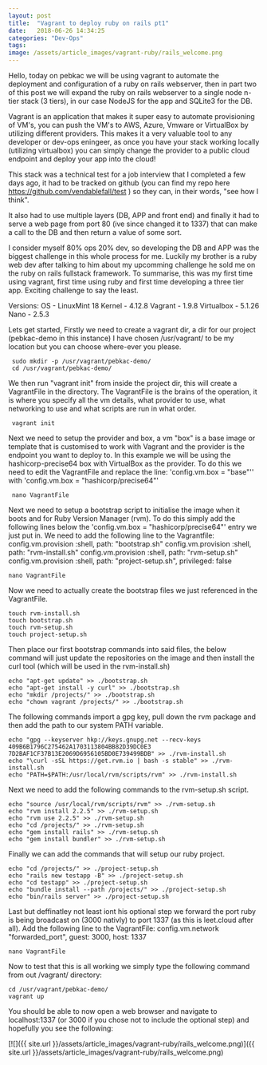 ```yaml
---
layout: post
title:  "Vagrant to deploy ruby on rails pt1"
date:   2018-06-26 14:34:25
categories: "Dev-Ops"
tags:
image: /assets/article_images/vagrant-ruby/rails_welcome.png
---
```


Hello, today on pebkac we will be using vagrant to automate the deployment and configuration of a ruby on rails webserver, then in part two of this post we will expand the ruby on rails webserver to a single node n-tier stack (3 tiers), in our case NodeJS for the app and SQLite3 for the DB.

Vagrant is an application that makes it super easy to automate provisioning of VM's, you can push the VM's to AWS, Azure, Vmware or VirtualBox by utilizing different providers. This makes it a very valuable tool to any developer or dev-ops eningeer, as once you have your stack working locally (utilizing virtualbox) you can simply change the provider to a public cloud endpoint and deploy your app into the cloud!

This stack was a technical test for a job interview that I completed a few days ago, it had to be tracked on github (you can find my repo here https://github.com/vendablefall/test ) so they can, in their words, "see how I think". 

It also had to use multiple layers (DB, APP and front end) and finally it had to serve a web page from port 80 (ive since changed it to 1337) that can make a call to the DB and then return a value of some sort.

I consider myself 80% ops 20% dev, so developing the DB and APP was the biggest challenge in this whole process for me. Luckily my brother is a ruby web dev after talking to him about my upcomming challenge he sold me on the ruby on rails fullstack framework. To summarise, this was my first time using vagrant, first time using ruby and first time developing a three tier app. Exciting challenge to say the least.

Versions:
	OS - LinuxMint 18 
	Kernel - 4.12.8
	Vagrant - 1.9.8
	Virtualbox - 5.1.26
	Nano - 2.5.3

Lets get started, Firstly we need to create a vagrant dir, a dir for our project (pebkac-demo in this instance) I have chosen /usr/vagrant/ to be my location but you can choose where-ever you please.
     
     sudo mkdir -p /usr/vagrant/pebkac-demo/
     cd /usr/vagrant/pebkac-demo/

We then run "vagrant init" from inside the project dir, this will create a VagrantFile in the directory. The VagrantFile is the brains of the operation, it is where you specify all the vm details, what provider to use, what networking to use and what scripts are run in what order.

     vagrant init

Next we need to setup the provider and box, a vm "box" is a base image or template that is customised to work with Vagrant and the provider is the endpoint you want to deploy to. In this example we will be using the hashicorp-precise64 box with VirtualBox as the provider. To do this we need to edit the VagrantFile and replace the line:
'config.vm.box = "base"'' 
with 
'config.vm.box = "hashicorp/precise64"'
     
     nano VagrantFile

Next we need to setup a bootstrap script to initialise the image when it boots and for Ruby Version Manager (rvm). To do this simply add the following lines below the 'config.vm.box = "hashicorp/precise64"' entry we just put in. We need to add the following line to the Vagrantfile: 
config.vm.provision :shell, path: "bootstrap.sh"
config.vm.provision :shell, path: "rvm-install.sh"
config.vm.provision :shell, path: "rvm-setup.sh"
config.vm.provision :shell, path: "project-setup.sh", privileged: false 

    nano VagrantFile

Now we need to actually create the bootstrap files we just referenced in the VagrantFile.

    touch rvm-install.sh
    touch bootstrap.sh
	touch rvm-setup.sh
	touch project-setup.sh

 Then place our first bootstrap commands into said files, the below command will just update the repositories on the image and then install the curl tool (which will be used in the rvm-install.sh)

    echo "apt-get update" >> ./bootstrap.sh 
	echo "apt-get install -y curl" >> ./bootstrap.sh
	echo "mkdir /projects/" >> ./bootstrap.sh
	echo "chown vagrant /projects/" >> ./bootstrap.sh

The following commands import a gpg key, pull down the rvm package and then add the path to our system PATH variable.

	echo "gpg --keyserver hkp://keys.gnupg.net --recv-keys 409B6B1796C275462A1703113804BB82D39DC0E3 7D2BAF1CF37B13E2069D6956105BD0E739499BDB" >> ./rvm-install.sh
	echo "\curl -sSL https://get.rvm.io | bash -s stable" >> ./rvm-install.sh
    echo "PATH=$PATH:/usr/local/rvm/scripts/rvm" >> ./rvm-install.sh
	
 Next we need to add the following commands to the rvm-setup.sh script.

    echo "source /usr/local/rvm/scripts/rvm" >> ./rvm-setup.sh
	echo "rvm install 2.2.5" >> ./rvm-setup.sh
	echo "rvm use 2.2.5" >> ./rvm-setup.sh
	echo "cd /projects/" >> ./rvm-setup.sh
	echo "gem install rails" >> ./rvm-setup.sh
    echo "gem install bundler" >> ./rvm-setup.sh

Finally we can add the commands that will setup our ruby project.

    echo "cd /projects/" >> ./project-setup.sh
    echo "rails new testapp -B" >> ./project-setup.sh
    echo "cd testapp" >> ./project-setup.sh
    echo "bundle install --path /projects/" >> ./project-setup.sh
    echo "bin/rails server" >> ./project-setup.sh

Last but deffinatley not least iont his optional step we forward the port ruby is being broadcast on (3000 nativly) to port 1337 (as this is leet.cloud after all). Add the following line to the VagrantFile:
config.vm.network "forwarded_port", guest: 3000, host: 1337

    nano VagrantFile

Now to test that this is all working we simply type the following command from out /vagrant/ directory:

    cd /usr/vagrant/pebkac-demo/
    vagrant up

You should be able to now open a web browser and navigate to localhost:1337 (or 3000 if you chose not to include the optional step) and hopefully you see the following:

[![]({{ site.url }}/assets/article_images/vagrant-ruby/rails_welcome.png)]({{ site.url }}/assets/article_images/vagrant-ruby/rails_welcome.png)
